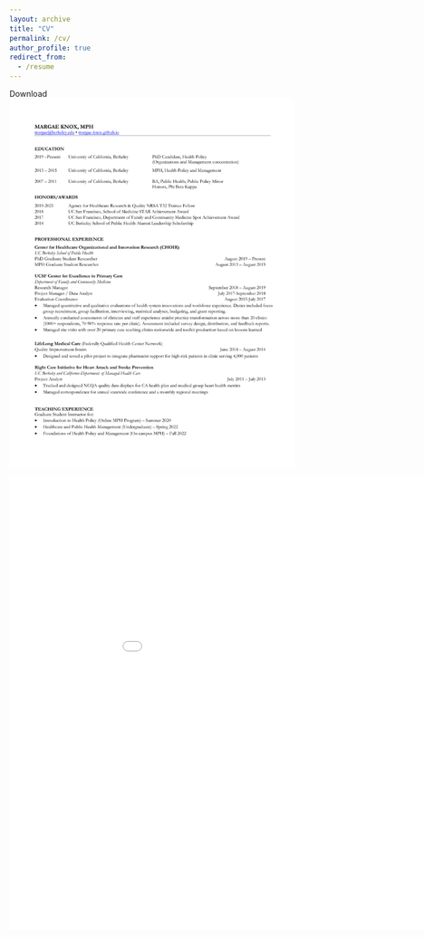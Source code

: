 ```yaml
---
layout: archive
title: "CV"
permalink: /cv/
author_profile: true
redirect_from:
  - /resume
---
```


Download <a href="files/MKnox_CV_2022AUG_web.pdf" class="image fit"><img src="files/MKnox_CV_2022AUG_web.pdf" alt="here."></a>


<embed src="margae-knox.github.io/files/MKnox_CV_2022AUG_web.pdf" width="1000px" height="800px" type="application/pdf" />
